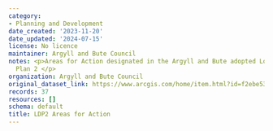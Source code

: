 ```yaml
---
category:
- Planning and Development
date_created: '2023-11-20'
date_updated: '2024-07-15'
license: No licence
maintainer: Argyll and Bute Council
notes: <p>Areas for Action designated in the Argyll and Bute adopted Local Development
  Plan 2 </p>
organization: Argyll and Bute Council
original_dataset_link: https://www.arcgis.com/home/item.html?id=f2ebe5317c4e4942a705441e3a6b0b59
records: 37
resources: []
schema: default
title: LDP2 Areas for Action
---
```

